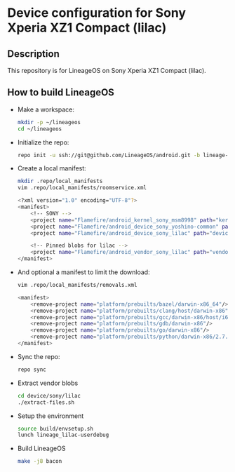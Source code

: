 Device configuration for Sony Xperia XZ1 Compact (lilac)
========================================================

Description
-----------

This repository is for LineageOS on Sony Xperia XZ1 Compact (lilac).

How to build LineageOS
----------------------

* Make a workspace:

    ```bash
    mkdir -p ~/lineageos
    cd ~/lineageos
    ```

* Initialize the repo:

    ```bash
    repo init -u ssh://git@github.com/LineageOS/android.git -b lineage-19.1
    ```

* Create a local manifest:

    ```bash
    mkdir .repo/local_manifests
    vim .repo/local_manifests/roomservice.xml

    <?xml version="1.0" encoding="UTF-8"?>
    <manifest>
        <!-- SONY -->
        <project name="Flamefire/android_kernel_sony_msm8998" path="kernel/sony/msm8998" remote="github" revision="lineage-19.1" />
        <project name="Flamefire/android_device_sony_yoshino-common" path="device/sony/yoshino-common" remote="github" revision="lineage-19.1" />
        <project name="Flamefire/android_device_sony_lilac" path="device/sony/lilac" remote="github" revision="lineage-19.1" />

        <!-- Pinned blobs for lilac -->
        <project name="Flamefire/android_vendor_sony_lilac" path="vendor/sony/lilac" remote="github" revision="lineage-19.1" />
    </manifest>
    ```

* And optional a manifest to limit the download:

    ```bash
    vim .repo/local_manifests/removals.xml

    <manifest>
        <remove-project name="platform/prebuilts/bazel/darwin-x86_64"/>
        <remove-project name="platform/prebuilts/clang/host/darwin-x86"/>
        <remove-project name="platform/prebuilts/gcc/darwin-x86/host/i686-apple-darwin-4.2.1"/>
        <remove-project name="platform/prebuilts/gdb/darwin-x86"/>
        <remove-project name="platform/prebuilts/go/darwin-x86"/>
        <remove-project name="platform/prebuilts/python/darwin-x86/2.7.5"/>
    </manifest>
    ```

* Sync the repo:

    ```bash
    repo sync
    ```

* Extract vendor blobs

    ```bash
    cd device/sony/lilac
    ./extract-files.sh
    ```

* Setup the environment

    ```bash
    source build/envsetup.sh
    lunch lineage_lilac-userdebug
    ```

* Build LineageOS

    ```bash
    make -j8 bacon
    ```
